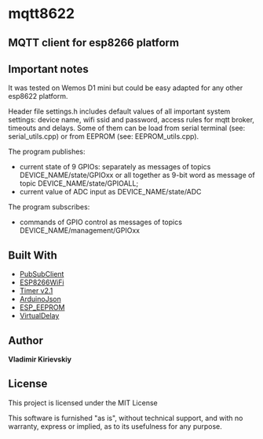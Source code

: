 # mqtt8622

## MQTT client for esp8266 platform

## Important notes

It was tested on Wemos D1 mini but could be easy adapted for any other esp8622 platform.

Header file settings.h includes default values of all important system settings: device name, wifi ssid and password, access rules for mqtt broker, timeouts and delays. Some of them can be load from serial terminal (see: serial_utils.cpp) or from EEPROM (see: EEPROM_utils.cpp).

The program publishes:
- current state of 9 GPIOs: separately as messages of topics DEVICE_NAME/state/GPIOxx or all together as 9-bit word as message of topic DEVICE_NAME/state/GPIOALL;
- current value of ADC input as DEVICE_NAME/state/ADC
  
The program subscribes:
- commands of GPIO control as messages of topics DEVICE_NAME/management/GPIOxx

## Built With

* [PubSubClient](https://github.com/knolleary/pubsubclient)
* [ESP8266WiFi](https://github.com/esp8266/Arduino/tree/master/libraries/ESP8266WiFi)
* [Timer v2.1](https://github.com/JChristensen/Timer/tree/v2.1) 
* [ArduinoJson](https://github.com/bblanchon/ArduinoJson) 
* [ESP_EEPROM](https://github.com/jwrw/ESP_EEPROM) 
* [VirtualDelay](https://github.com/avandalen/VirtualDelay)

## Author

**Vladimir Kirievskiy** 

## License

This project is licensed under the MIT License

This software is furnished "as is", without technical support, and with no warranty, express or implied, as to its usefulness for any purpose.
